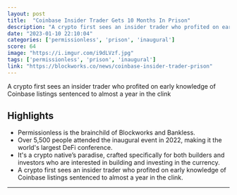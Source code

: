 ```yaml
---
layout: post
title:  "Coinbase Insider Trader Gets 10 Months In Prison"
description: "A crypto first sees an insider trader who profited on early knowledge of Coinbase listings sentenced to almost a year in the clink"
date: "2023-01-10 22:10:04"
categories: ['permissionless', 'prison', 'inaugural']
score: 64
image: "https://i.imgur.com/i9dLVzf.jpg"
tags: ['permissionless', 'prison', 'inaugural']
link: "https://blockworks.co/news/coinbase-insider-trader-prison"
---
```


A crypto first sees an insider trader who profited on early knowledge of Coinbase listings sentenced to almost a year in the clink

## Highlights

- Permissionless is the brainchild of Blockworks and Bankless.
- Over 5,500 people attended the inaugural event in 2022, making it the world's largest DeFi conference.
- It's a crypto native’s paradise, crafted specifically for both builders and investors who are interested in building and investing in the currency.
- A crypto first sees an insider trader who profited on early knowledge of Coinbase listings sentenced to almost a year in the clink.

---
